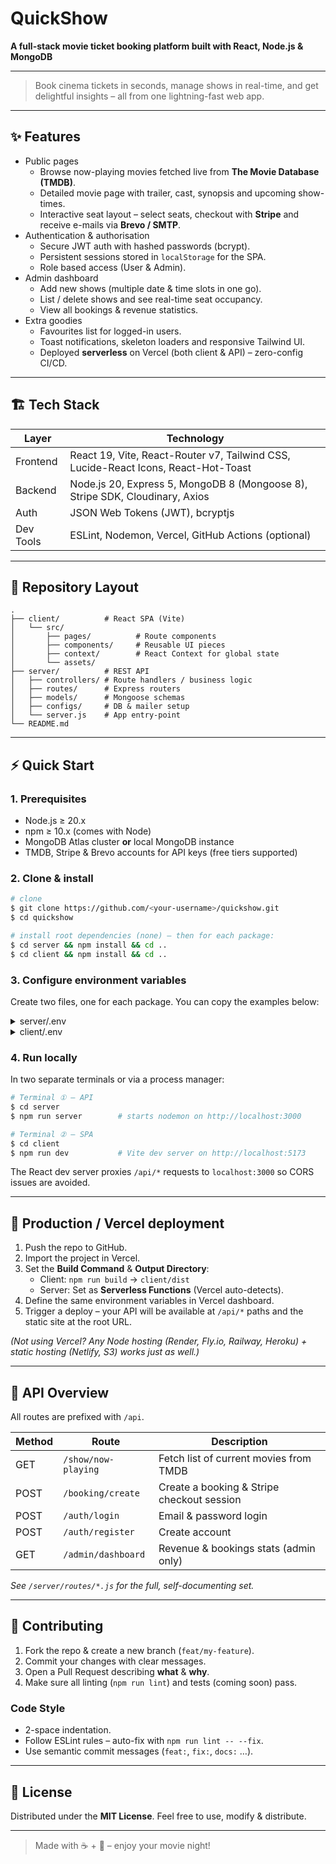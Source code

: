 # QuickShow  
**A full-stack movie ticket booking platform built with React, Node.js & MongoDB**

---

> Book cinema tickets in seconds, manage shows in real-time, and get delightful insights – all from one lightning-fast web app.

---

## ✨ Features

* Public pages
  * Browse now-playing movies fetched live from **The Movie Database (TMDB)**.
  * Detailed movie page with trailer, cast, synopsis and upcoming show-times.
  * Interactive seat layout – select seats, checkout with **Stripe** and receive e-mails via **Brevo / SMTP**.
* Authentication & authorisation
  * Secure JWT auth with hashed passwords (bcrypt).
  * Persistent sessions stored in `localStorage` for the SPA.
  * Role based access (User & Admin).
* Admin dashboard
  * Add new shows (multiple date & time slots in one go).
  * List / delete shows and see real-time seat occupancy.
  * View all bookings & revenue statistics.
* Extra goodies
  * Favourites list for logged-in users.
  * Toast notifications, skeleton loaders and responsive Tailwind UI.
  * Deployed **serverless** on Vercel (both client & API) – zero-config CI/CD.

---

## 🏗️ Tech Stack

| Layer     | Technology |
|-----------|------------|
| Frontend  | React 19, Vite, React-Router v7, Tailwind CSS, Lucide-React Icons, React-Hot-Toast |
| Backend   | Node.js 20, Express 5, MongoDB 8 (Mongoose 8), Stripe SDK, Cloudinary, Axios |
| Auth      | JSON Web Tokens (JWT), bcryptjs |
| Dev Tools | ESLint, Nodemon, Vercel, GitHub Actions (optional) |

---

## 📂 Repository Layout

```
.
├── client/          # React SPA (Vite)
│   └── src/
│       ├── pages/          # Route components
│       ├── components/     # Reusable UI pieces
│       ├── context/        # React Context for global state
│       └── assets/
├── server/          # REST API
│   ├── controllers/ # Route handlers / business logic
│   ├── routes/      # Express routers
│   ├── models/      # Mongoose schemas
│   ├── configs/     # DB & mailer setup
│   └── server.js    # App entry-point
└── README.md
```

---

## ⚡ Quick Start

### 1. Prerequisites

* Node.js ≥ 20.x
* npm ≥ 10.x (comes with Node)
* MongoDB Atlas cluster **or** local MongoDB instance
* TMDB, Stripe & Brevo accounts for API keys (free tiers supported)

### 2. Clone & install

```bash
# clone
$ git clone https://github.com/<your-username>/quickshow.git
$ cd quickshow

# install root dependencies (none) – then for each package:
$ cd server && npm install && cd ..
$ cd client && npm install && cd ..
```

### 3. Configure environment variables

Create two files, one for each package. You can copy the examples below:

<details>
<summary>server/.env</summary>

```dotenv
# MongoDB
MONGODB_URI=mongodb+srv://<user>:<pass>@cluster0.mongodb.net

# JWT
JWT_SECRET=super-secret-jwt-string

# TMDB (v4 Bearer token **or** v3 API key works)
TMDB_API_KEY=<tmdb-token>

# Stripe
STRIPE_SECRET_KEY=sk_test_...
STRIPE_WEBHOOK_SECRET=whsec_...

# E-mail (Brevo / SMTP)
SMTP_USER=<smtp-user>
SMTP_PASS=<smtp-pass>
SENDER_EMAIL="QuickShow <noreply@quickshow.com>"
```
</details>

<details>
<summary>client/.env</summary>

```dotenv
# Base URL that axios points to (make sure to include "/api" proxy when using Vercel)
VITE_BASE_URL=http://localhost:3000

# TMDB image host – change if you prefer proxying
VITE_TMDB_IMAGE_BASE_URL=https://image.tmdb.org/t/p/w500

# Currency symbol shown in the UI
VITE_CURRENCY=$
```
</details>

### 4. Run locally

In two separate terminals or via a process manager:

```bash
# Terminal ① – API
$ cd server
$ npm run server        # starts nodemon on http://localhost:3000

# Terminal ② – SPA
$ cd client
$ npm run dev           # Vite dev server on http://localhost:5173
```

The React dev server proxies `/api/*` requests to `localhost:3000` so CORS issues are avoided.

---

## 📡 Production / Vercel deployment

1. Push the repo to GitHub.
2. Import the project in Vercel.
3. Set the **Build Command** & **Output Directory**:
   * Client: `npm run build` → `client/dist`
   * Server: Set as **Serverless Functions** (Vercel auto-detects).  
4. Define the same environment variables in Vercel dashboard.
5. Trigger a deploy – your API will be available at `/api/*` paths and the static site at the root URL.

_(Not using Vercel?  Any Node hosting (Render, Fly.io, Railway, Heroku) + static hosting (Netlify, S3) works just as well.)_

---

## 🔌 API Overview

All routes are prefixed with `/api`.

| Method | Route | Description |
|--------|-------|-------------|
| GET    | `/show/now-playing` | Fetch list of current movies from TMDB |
| POST   | `/booking/create`   | Create a booking & Stripe checkout session |
| POST   | `/auth/login`       | Email & password login |
| POST   | `/auth/register`    | Create account |
| GET    | `/admin/dashboard`  | Revenue & bookings stats (admin only) |

_See `/server/routes/*.js` for the full, self-documenting set._

---

## 🙌 Contributing

1. Fork the repo & create a new branch (`feat/my-feature`).
2. Commit your changes with clear messages.
3. Open a Pull Request describing **what** & **why**.
4. Make sure all linting (`npm run lint`) and tests (coming soon) pass.

### Code Style

* 2-space indentation.
* Follow ESLint rules – auto-fix with `npm run lint -- --fix`.
* Use semantic commit messages (`feat:`, `fix:`, `docs:` …).

---

## 📃 License

Distributed under the **MIT License**.  Feel free to use, modify & distribute.

---

> Made with ☕ + 🍿  – enjoy your movie night!
